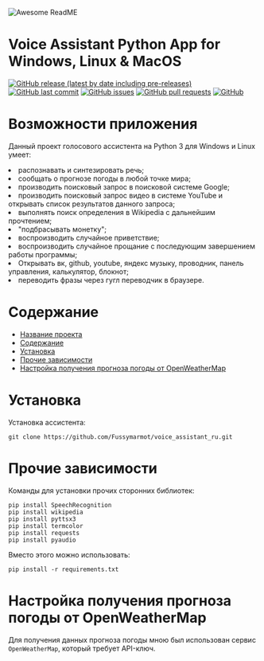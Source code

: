 ![Awesome ReadME](https://avatars.mds.yandex.net/i?id=1bb1dfd9088da51d4096a5e1adc2943a_l-5277049-images-thumbs&n=13)

# Voice Assistant Python App for Windows, Linux & MacOS

[![GitHub release (latest by date including pre-releases)](https://img.shields.io/github/v/release/navendu-pottekkat/awesome-readme?include_prereleases)](https://img.shields.io/github/v/release/navendu-pottekkat/awesome-readme?include_prereleases)
[![GitHub last commit](https://img.shields.io/github/last-commit/navendu-pottekkat/awesome-readme)](https://img.shields.io/github/last-commit/navendu-pottekkat/awesome-readme)
[![GitHub issues](https://img.shields.io/github/issues-raw/navendu-pottekkat/awesome-readme)](https://img.shields.io/github/issues-raw/navendu-pottekkat/awesome-readme)
[![GitHub pull requests](https://img.shields.io/github/issues-pr/navendu-pottekkat/awesome-readme)](https://img.shields.io/github/issues-pr/navendu-pottekkat/awesome-readme)
[![GitHub](https://img.shields.io/github/license/navendu-pottekkat/awesome-readme)](https://img.shields.io/github/license/navendu-pottekkat/awesome-readme)

<h1>Возможности приложения</h1>
<p>Данный проект голосового ассистента на Python 3 для Windows и Linux умеет:</p>
<li>распознавать и синтезировать речь;</li>
<li>сообщать о прогнозе погоды в любой точке мира;</li>
<li>производить поисковый запрос в поисковой системе Google;</li>
<li>производить поисковый запрос видео в системе YouTube и открывать список результатов данного запроса;</li>
<li>выполнять поиск определения в Wikipedia c дальнейшим прочтением;</li>
<li>"подбрасывать монетку";</li>
<li>воспроизводить случайное приветствие;</li>
<li>воспроизводить случайное прощание с последующим завершением работы программы;</li>
<li>Открывать вк, github, youtube, яндекс музыку, проводник, панель управления, калькулятор, блокнот;</li>
<li>переводить фразы через гугл переводчик в браузере.</li>


# Содержание
- [Название проекта](#voice-assistant-python-app-for-windows,-linux-&--macos)
- [Содержание](#содержание)
- [Установка](#установка)
- [Прочие зависимости](#прочие-зависимости)
- [Настройка получения прогноза погоды от OpenWeatherMap](#настройка-получения-прогноза-погоды-от-openweathermap)

# Установка
Установка ассистента:
```shell
git clone https://github.com/Fussymarmot/voice_assistant_ru.git
```

# Прочие зависимости
Команды для установки прочих сторонних библиотек:
```shell
pip install SpeechRecognition
pip install wikipedia
pip install pyttsx3
pip install termcolor
pip install requests
pip install pyaudio
```
Вместо этого можно использовать:
```shell
pip install -r requirements.txt
```

# Настройка получения прогноза погоды от OpenWeatherMap
Для получения данных прогноза погоды мною был использован сервис `OpenWeatherMap`, который требует API-ключ. 
